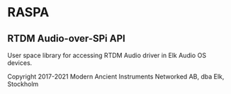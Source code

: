 # RASPA
## RTDM Audio-over-SPi API

User space library for accessing RTDM Audio driver in Elk Audio OS devices.

Copyright 2017-2021 Modern Ancient Instruments Networked AB, dba Elk, Stockholm

